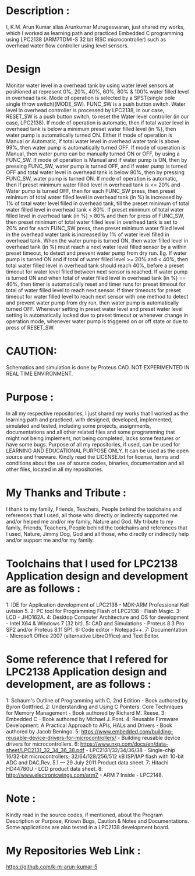 Description :
============
I, K.M. Arun Kumar alias Arunkumar Murugeswaran, just shared my works, which I worked as learning path and practiced Embedded C programming using LPC2138 (ARM7TDMI-S 32 bit RISC microcontroller) such as overhead water flow controller using level sensors. 

Design
======
Monitor water level in a overhead tank by using water level sensors at positioned at represent 0%, 20%, 40%, 60%, 80% & 100% water filled level in overhead tank. Mode of operation is selected by a SPST(single pole single throw switch)(MODE_SW). FUNC_SW is a push button switch. Water level in overhead controller is processed by LPC2138, in our case, RESET_SW is a push button switch, to reset the Water level controller (in our case, LPC2138). If mode of operation is automatic, then if total water level in overhead tank is below a minimum preset water filled level (in %), then water pump is automatically turned ON. Either if mode of operation is Manual or Automatic, if total water level in overhead water tank is above 99%, then water pump is automatically turned OFF. If mode of operation is Manual, then water pump can be manually turned ON or OFF, by using a FUNC_SW. If mode of operation is Manual and if water pump is ON, then by pressing FUNC_SW, water pump is turned OFF, and if water pump is turned OFF and total water level in overhead tank is below 80%, then by pressing FUNC_SW, water pump is turned ON. If mode of operation is automatic, then if preset minimum water filled level in overhead tank is <= 20% and Water pump is turned OFF, then for each FUNC_SW press, then preset minimum of total water filled level in overhead tank (in %) is increased by 1% of total water level filled in overhead tank, till the preset minimum of total water filled level in overhead tank < 80%. If preset minimum of total water filled level in overhead tank (in %) > 80% and then for press of FUNC_SW, then preset minimum of total water filled level in overhead tank is set to 20% and for each FUNC_SW press, then preset minimum water filled level in the overhead water tank is increased by 1% of water level filled in overhead tank. When the water pump is turned ON, then  water filled level in overhead tank (in %) must reach a next water level filled sensor by a within preset timeout, to detect and prevent water pump from dry run. Eg. If water pump is turned ON and if total of water filled level >= 20% and < 40%, then total water filled level in overhead tank should reach 40%, before a preset timeout for water level filled between next sensor is reached. If water pump is turned ON and when total of water filled level in overhead tank (in %) == 40%, then timer is automatically reset and timer runs for preset timeout for total of water filled level to reach next sensor. If timer timeouts for preset timeout for water filled level to reach next sensor with one method to detect and prevent water pump from dry run, then water pump is automatically turned OFF. Whenever setting in preset water level and preset water level setting is automatically locked due to preset timeout or whenever change in 
operation mode, whenever water pump is triggered on or off state or due to press of RESET_SW.    

CAUTION:
========
Schematics and simulation is done by Proteus CAD. NOT EXPERIMENTED IN REAL TIME ENVIRONMENT.

Purpose :
=========
In all my respective repositories, I just shared my works that I worked as the learning path and practiced, with designed, developed, implemented, simulated and tested, including some projects, assignments, documentations and all other related files and some programming that might not being implement, not being completed, lacks some features or have some bugs. Purpose of all my repositories, if used, can be used for LEARNING AND EDUCATIONAL PURPOSE ONLY. It can be used as the open source and freeware. Kindly read the LICENSE.txt for license, terms and conditions about the use of source codes, binaries, documentation and all other files, located in all my repositories. 
       
My Thanks and Tribute :
========================

I thank to my family, Friends, Teachers, People behind the toolchains and references that I used, all those who directly or indirectly supported me and/or helped me and/or my family, Nature and God. My tribute to my family, Friends, Teachers, People behind the toolchains and references that I used, Nature, Jimmy Dog, God and all those, who directly or indirectly help and/or support me and/or my family.

Toolchains that I used for LPC2138 Application design and development are as follows :
======================================================================================
1: IDE for Application development of LPC2138                               - MDK-ARM Professional Keil uvision 5. 
2: PC tool for Programming Flash of LPC2138                                 - Flash Magic.
3: LCD                                                                      - JHD162A.
4: Desktop Computer Architecture and OS for development                     - Intel X64 & Windows 7 (32 bit).
5: CAD and Simulations                                                      - Proteus 8.3 Pro SP2 and/or Proteus 8.11 SP1. 
6: Code editor                                                              - Notepad++.
7: Documentation                                                            - Microsoft Office 2007 (alternative LibreOffice) and Text Editor. 

Some reference that I refered for LPC2138 Application design and development, are as follows :
==============================================================================================
1: Schaum's Outline of Programming with C, 2nd Edition - Book authored by Byron Gottfried.
2: Understanding and Using C Pointers: Core Techniques for Memory Management - Book authored by Richard M. Reese. 
3: Embedded C - Book authored by Michael J. Pont.
4: Reusable Firmware Development: A Practical Approach to APIs, HALs and Drivers - Book authored by Jacob Beningo. 
5: https://www.embedded.com/building-reusable-device-drivers-for-microcontrollers/ - Building reusable device drivers for microcontrollers.
6: https://www.nxp.com/docs/en/data-sheet/LPC2131_32_34_36_38.pdf - LPC2131/32/34/36/38 - Single-chip 16/32-bit microcontrollers; 32/64/128/256/512 kB ISP/IAP flash with 10-bit ADC and DAC,Rev. 5.1 — 29 July 2011 Product data sheet. 
7: Hitachi HD44780U - LCD product data sheet.
8: http://www.electronicwings.com/arm7  - ARM 7 Inside - LPC2148.


Note :
======
Kindly read in the source codes, if mentioned, about the Program Description or Purpose, Known Bugs, Caution & Notes and Documentations. Some applications are also tested in a LPC2138 development board.

My Repositories Web Link :
==========================
https://github.com/k-m-arun-kumar-5

